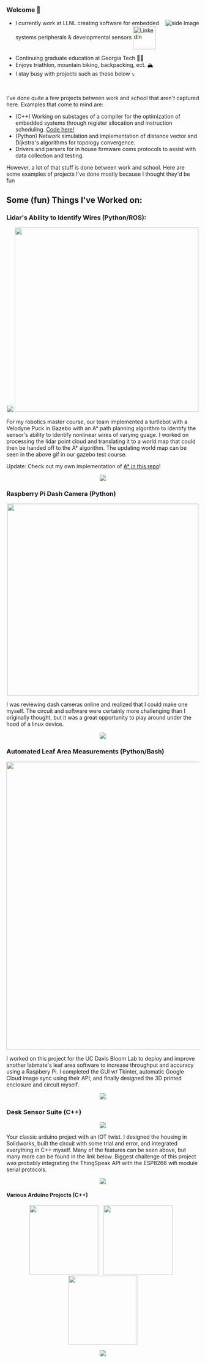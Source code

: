 ### Welcome 👋
<img src="https://github-readme-stats.vercel.app/api/top-langs/?username=HugeCoderGuy&hide=jupyter%20notebook,Shell,Cmake,Pascal,java,html,tex&title_color=ffffff&text_color=c9cacc&icon_color=2bbc8a&bg_color=1d1f21&langs_count=3&layout=compact" alt="side Image" align="right" height="auto" hide=jupyter%20notebook href="https://github.com/HugeCoderGuy/HugeCoderGuy"/>

  
- I currently work at LLNL creating software for embedded systems peripherals & developmental sensors <a href="https://www.linkedin.com/in/alex-lewis-036635199/">
  <img align="center" alt="LinkedIn" width="60px" src="https://img.shields.io/badge/LinkedIn-0077B5?style=for-the-badge&logo=linkedin&logoColor=white" />
</a>

- Continuing graduate education at Georgia Tech :man_student:
- Enjoys triathlon, mountain biking, backpacking, ect. :mountain_snow:
- I stay busy with projects such as these below :arrow_heading_down:
<br>



I've done quite a few projects between work and school that aren't captured here. Examples that come to mind are:
* (C++) Working on substages of a compiler for the optimization of embedded systems through register allocation and instruction scheduling. [Code here!](https://github.com/HugeCoderGuy/Embedded_Optimization_Course/blob/main/vliwSched.cpp)
* (Python) Network simulation and implementation of distance vector and Dijkstra's algorithms for topology convergence.
* Drivers and parsers for in house firmware coms protocols to assist with data collection and testing.

However, a lot of that stuff is done between work and school. Here are some examples of projects I've done mostly because I thought they'd be fun
## Some (fun) Things I've Worked on:
### Lidar's Ability to Identify Wires (Python/ROS):
<p align="center">
<img src="https://github.com/Drojas251/Drojas251/blob/master/media/autonomous_navigation.gif">
<img src="https://media.giphy.com/media/cBVM1pTdFJS8H7whEU/giphy.gif" width="480">
</p>

  For my robotics master course, our team implemented a turtlebot with a Velodyne Puck in Gazebo with an A* path planning algorithm to identify the sensor's ability to identify nonlinear wires of varying guage. I worked on processing the lidar point cloud and translating it to a world map that could then be handed off to the A* algorithm. The updating world map can be seen in the above gif in our gazebo test course. 
  
  Update: Check out my own implementation of [A* in this repo](https://github.com/HugeCoderGuy/myAStar)!

<p align="center">
<a href="https://github.com/Drojas251/mae252_autonomous_robotics">
  <img align="center" src="https://github-readme-stats.vercel.app/api/pin/?username=Drojas251&repo=mae252_autonomous_robotics&title_color=ffffff&text_color=c9cacc&icon_color=2bbc8a&bg_color=1d1f21" />
</a>
</p>




### Raspberry Pi Dash Camera (Python)
<p align="center">
<img src="https://media.giphy.com/media/Jx5bLprFNUCUhqeEbr/giphy-downsized.gif" width="500" align="center">
</p>
I was reviewing dash cameras online and realized that I could make one myself. The circuit and software were certainly more challenging than I originally thought, but it was a great opportunity to play around under the hood of a linux device. 

<p align="center">

<a href="https://github.com/HugeCoderGuy/dashCam">
  <img align="center" src="https://github-readme-stats.vercel.app/api/pin/?username=HugeCoderGuy&repo=dashCam&title_color=ffffff&text_color=c9cacc&icon_color=2bbc8a&bg_color=1d1f21" />
</a>

</p>


### Automated Leaf Area Measurements (Python/Bash)

<p align="center">
<img src="https://user-images.githubusercontent.com/81666253/189248803-91d10dcb-2914-43da-96c0-5be8b8195994.png" width="750">
</p>

I worked on this project for the UC Davis Bloom Lab to deploy and improve another labmate's leaf area software to increase throughput and accuracy using a Raspbery Pi. I completed the GUI w/ Tkinter, automatic Google Cloud image sync using their API, and finally designed the 3D printed enclosure and circuit myself. 



<p align="center">
  
<a href="https://github.com/HugeCoderGuy/LightsCameraPlants">
  <img align="center" src="https://github-readme-stats.vercel.app/api/pin/?username=HugeCoderGuy&repo=LightsCameraPlants&title_color=ffffff&text_color=c9cacc&icon_color=2bbc8a&bg_color=1d1f21" />
</a>  
</p>

### Desk Sensor Suite (C++)
<p align="center">
<img src="https://media.giphy.com/media/VxLLXeweBaHsRnHc60/giphy-downsized-large.gif">
</p>
Your classic arduino project with an IOT twist. I designed the housing in Solidworks, built the circuit with some trial and error, and integrated everything in C++ myself. Many of the features can be seen above, but many more can be found in the link below. Biggest challenge of this project was probably integrating the ThingSpeak API with the ESP8266 wifi module serial protocols. 
<p align="center">

  <a href="https://github.com/HugeCoderGuy/Desk_Sensor_Suite">
  <img align="center" src="https://github-readme-stats.vercel.app/api/pin/?username=HugeCoderGuy&repo=Desk_Sensor_Suite&title_color=ffffff&text_color=c9cacc&icon_color=2bbc8a&bg_color=1d1f21" />
</a>
  
</p>

#### Various Arduino Projects (C++)

<p align="center">
  <img src="https://media.giphy.com/media/qAquaANVehjxRw4c3f/giphy-downsized.gif" width="180"/>
  <img src="https://media.giphy.com/media/v1.Y2lkPTc5MGI3NjExejVxOXpqZTN6ZTE0YXMweGxxbGJvbnptZW0zNHZxbm40dG1wcndxMyZlcD12MV9pbnRlcm5hbF9naWZfYnlfaWQmY3Q9Zw/bPU28aVSPTZD1jshhe/giphy-downsized.gif" width="180" hspace=10/>
  <img src="https://media.giphy.com/media/v1.Y2lkPTc5MGI3NjExcGRrYnRtZ2F6dHk2NTQ2b3Zrd2IzZXlxNmhta2pjbmFjenppejg0ciZlcD12MV9pbnRlcm5hbF9naWZfYnlfaWQmY3Q9Zw/VB4tf9hPxThnDz2QFP/giphy-downsized-large.gif" width="180" hspace=20/>
</p>



<p align="center">
  
  <a href="https://github.com/HugeCoderGuy/Personal_Automation/blob/main/Arduino_Projects/water_mirror_for_mothersday/water_mirror_for_mothersday.ino">
  <img align="center" src="https://github-readme-stats.vercel.app/api/pin/?username=HugeCoderGuy&repo=Personal_Automation&title_color=ffffff&text_color=c9cacc&icon_color=2bbc8a&bg_color=1d1f21" />
</a>
  
</p>



